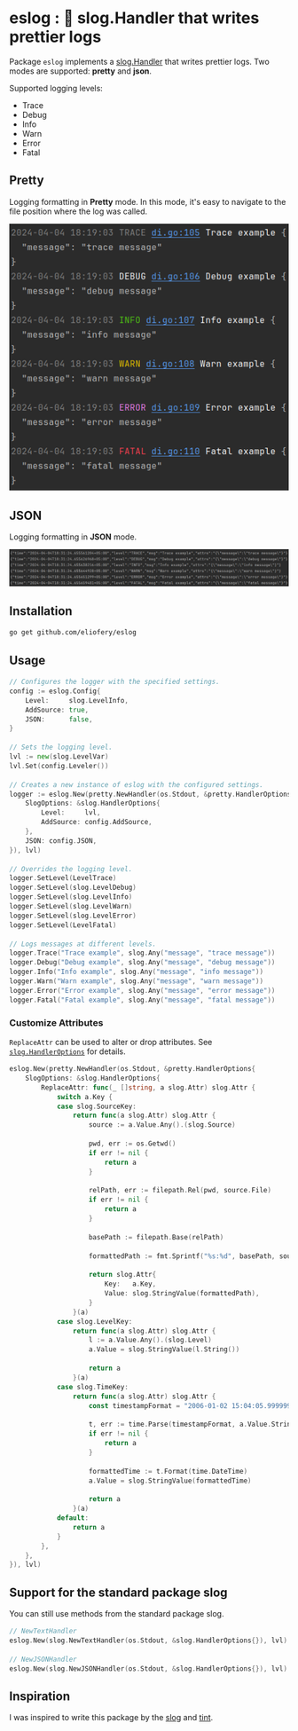 # eslog : 🌈 slog.Handler that writes prettier logs

Package `eslog` implements a [slog.Handler](https://pkg.go.dev/log/slog#Handler)
that writes prettier logs. Two modes are supported: **pretty** and **json**.

Supported logging levels:
- Trace
- Debug
- Info
- Warn
- Error
- Fatal

## Pretty

Logging formatting in **Pretty** mode. In this mode, it's easy to navigate to the file position where the log was called.

![Prettier example](https://raw.githubusercontent.com/eliofery/eslog/assets/screen.png)

## JSON

Logging formatting in **JSON** mode.

![JSON example](https://raw.githubusercontent.com/eliofery/eslog/assets/screen2.png)

## Installation

```bash
go get github.com/eliofery/eslog
```

## Usage

```go
// Configures the logger with the specified settings.
config := eslog.Config{
    Level:     slog.LevelInfo,
    AddSource: true,
    JSON:      false,
}

// Sets the logging level.
lvl := new(slog.LevelVar)
lvl.Set(config.Leveler())

// Creates a new instance of eslog with the configured settings.
logger := eslog.New(pretty.NewHandler(os.Stdout, &pretty.HandlerOptions{
    SlogOptions: &slog.HandlerOptions{
        Level:     lvl,
        AddSource: config.AddSource,
    },
    JSON: config.JSON,
}), lvl)

// Overrides the logging level.
logger.SetLevel(LevelTrace)
logger.SetLevel(slog.LevelDebug)
logger.SetLevel(slog.LevelInfo)
logger.SetLevel(slog.LevelWarn)
logger.SetLevel(slog.LevelError)
logger.SetLevel(LevelFatal)

// Logs messages at different levels.
logger.Trace("Trace example", slog.Any("message", "trace message"))
logger.Debug("Debug example", slog.Any("message", "debug message"))
logger.Info("Info example", slog.Any("message", "info message"))
logger.Warn("Warn example", slog.Any("message", "warn message"))
logger.Error("Error example", slog.Any("message", "error message"))
logger.Fatal("Fatal example", slog.Any("message", "fatal message"))
```

### Customize Attributes

`ReplaceAttr` can be used to alter or drop attributes. See [`slog.HandlerOptions`](https://pkg.go.dev/log/slog#HandlerOptions) for details.

```go
eslog.New(pretty.NewHandler(os.Stdout, &pretty.HandlerOptions{
    SlogOptions: &slog.HandlerOptions{
        ReplaceAttr: func(_ []string, a slog.Attr) slog.Attr {
            switch a.Key {
            case slog.SourceKey:
                return func(a slog.Attr) slog.Attr {
                    source := a.Value.Any().(slog.Source)
    
                    pwd, err := os.Getwd()
                    if err != nil {
                        return a
                    }
    
                    relPath, err := filepath.Rel(pwd, source.File)
                    if err != nil {
                        return a
                    }
    
                    basePath := filepath.Base(relPath)
    
                    formattedPath := fmt.Sprintf("%s:%d", basePath, source.Line)
    
                    return slog.Attr{
                        Key:   a.Key,
                        Value: slog.StringValue(formattedPath),
                    }
                }(a)
            case slog.LevelKey:
                return func(a slog.Attr) slog.Attr {
                    l := a.Value.Any().(slog.Level)
                    a.Value = slog.StringValue(l.String())
    
                    return a
                }(a)
            case slog.TimeKey:
                return func(a slog.Attr) slog.Attr {
                    const timestampFormat = "2006-01-02 15:04:05.999999999 -0700 -07"
    
                    t, err := time.Parse(timestampFormat, a.Value.String())
                    if err != nil {
                        return a
                    }
    
                    formattedTime := t.Format(time.DateTime)
                    a.Value = slog.StringValue(formattedTime)
    
                    return a
                }(a)
            default:
                return a
            }
        },
    },
}), lvl)
```
## Support for the standard package slog

You can still use methods from the standard package slog.

```go
// NewTextHandler
eslog.New(slog.NewTextHandler(os.Stdout, &slog.HandlerOptions{}), lvl)

// NewJSONHandler
eslog.New(slog.NewJSONHandler(os.Stdout, &slog.HandlerOptions{}), lvl)
```

## Inspiration

I was inspired to write this package by the [slog](https://pkg.go.dev/log/slog) and [tint](https://github.com/lmittmann/tint).
